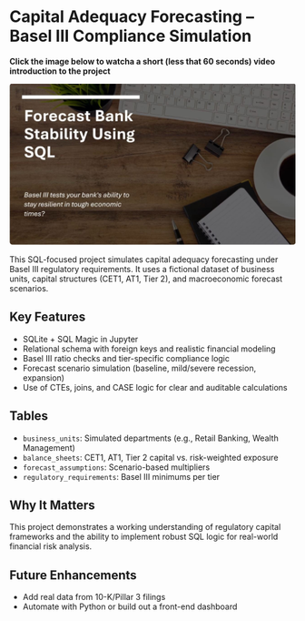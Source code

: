 # Capital Adequacy Forecasting – Basel III Compliance Simulation

**Click the image below to watcha a short (less that 60 seconds) video introduction to the project**

[![Alt text](\images\screenshot.JPG)](https://youtu.be/4nfzWkHwxtY)

This SQL-focused project simulates capital adequacy forecasting under Basel III regulatory requirements. It uses a fictional dataset of business units, capital structures (CET1, AT1, Tier 2), and macroeconomic forecast scenarios.

## Key Features

- SQLite + SQL Magic in Jupyter
- Relational schema with foreign keys and realistic financial modeling
- Basel III ratio checks and tier-specific compliance logic
- Forecast scenario simulation (baseline, mild/severe recession, expansion)
- Use of CTEs, joins, and CASE logic for clear and auditable calculations

## Tables

- `business_units`: Simulated departments (e.g., Retail Banking, Wealth Management)
- `balance_sheets`: CET1, AT1, Tier 2 capital vs. risk-weighted exposure
- `forecast_assumptions`: Scenario-based multipliers
- `regulatory_requirements`: Basel III minimums per tier

## Why It Matters

This project demonstrates a working understanding of regulatory capital frameworks and the ability to implement robust SQL logic for real-world financial risk analysis.

## Future Enhancements

- Add real data from 10-K/Pillar 3 filings
- Automate with Python or build out a front-end dashboard

